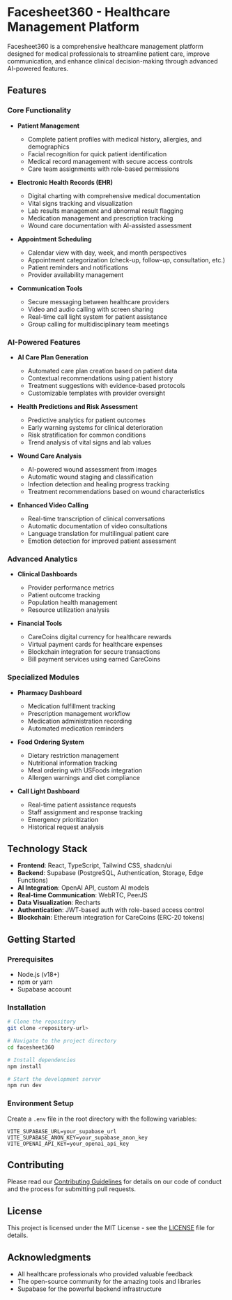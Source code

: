 # Facesheet360 - Healthcare Management Platform

Facesheet360 is a comprehensive healthcare management platform designed for medical professionals to streamline patient care, improve communication, and enhance clinical decision-making through advanced AI-powered features.

## Features

### Core Functionality

- **Patient Management**
  - Complete patient profiles with medical history, allergies, and demographics
  - Facial recognition for quick patient identification
  - Medical record management with secure access controls
  - Care team assignments with role-based permissions

- **Electronic Health Records (EHR)**
  - Digital charting with comprehensive medical documentation
  - Vital signs tracking and visualization
  - Lab results management and abnormal result flagging
  - Medication management and prescription tracking
  - Wound care documentation with AI-assisted assessment

- **Appointment Scheduling**
  - Calendar view with day, week, and month perspectives
  - Appointment categorization (check-up, follow-up, consultation, etc.)
  - Patient reminders and notifications
  - Provider availability management

- **Communication Tools**
  - Secure messaging between healthcare providers
  - Video and audio calling with screen sharing
  - Real-time call light system for patient assistance
  - Group calling for multidisciplinary team meetings

### AI-Powered Features

- **AI Care Plan Generation**
  - Automated care plan creation based on patient data
  - Contextual recommendations using patient history
  - Treatment suggestions with evidence-based protocols
  - Customizable templates with provider oversight

- **Health Predictions and Risk Assessment**
  - Predictive analytics for patient outcomes
  - Early warning systems for clinical deterioration
  - Risk stratification for common conditions
  - Trend analysis of vital signs and lab values

- **Wound Care Analysis**
  - AI-powered wound assessment from images
  - Automatic wound staging and classification
  - Infection detection and healing progress tracking
  - Treatment recommendations based on wound characteristics

- **Enhanced Video Calling**
  - Real-time transcription of clinical conversations
  - Automatic documentation of video consultations
  - Language translation for multilingual patient care
  - Emotion detection for improved patient assessment

### Advanced Analytics

- **Clinical Dashboards**
  - Provider performance metrics
  - Patient outcome tracking
  - Population health management
  - Resource utilization analysis

- **Financial Tools**
  - CareCoins digital currency for healthcare rewards
  - Virtual payment cards for healthcare expenses
  - Blockchain integration for secure transactions
  - Bill payment services using earned CareCoins

### Specialized Modules

- **Pharmacy Dashboard**
  - Medication fulfillment tracking
  - Prescription management workflow
  - Medication administration recording
  - Automated medication reminders

- **Food Ordering System**
  - Dietary restriction management
  - Nutritional information tracking
  - Meal ordering with USFoods integration
  - Allergen warnings and diet compliance

- **Call Light Dashboard**
  - Real-time patient assistance requests
  - Staff assignment and response tracking
  - Emergency prioritization
  - Historical request analysis

## Technology Stack

- **Frontend**: React, TypeScript, Tailwind CSS, shadcn/ui
- **Backend**: Supabase (PostgreSQL, Authentication, Storage, Edge Functions)
- **AI Integration**: OpenAI API, custom AI models
- **Real-time Communication**: WebRTC, PeerJS
- **Data Visualization**: Recharts
- **Authentication**: JWT-based auth with role-based access control
- **Blockchain**: Ethereum integration for CareCoins (ERC-20 tokens)

## Getting Started

### Prerequisites

- Node.js (v18+)
- npm or yarn
- Supabase account

### Installation

```bash
# Clone the repository
git clone <repository-url>

# Navigate to the project directory
cd facesheet360

# Install dependencies
npm install

# Start the development server
npm run dev
```

### Environment Setup

Create a `.env` file in the root directory with the following variables:

```
VITE_SUPABASE_URL=your_supabase_url
VITE_SUPABASE_ANON_KEY=your_supabase_anon_key
VITE_OPENAI_API_KEY=your_openai_api_key
```

## Contributing

Please read our [Contributing Guidelines](CONTRIBUTING.md) for details on our code of conduct and the process for submitting pull requests.

## License

This project is licensed under the MIT License - see the [LICENSE](LICENSE) file for details.

## Acknowledgments

- All healthcare professionals who provided valuable feedback
- The open-source community for the amazing tools and libraries
- Supabase for the powerful backend infrastructure